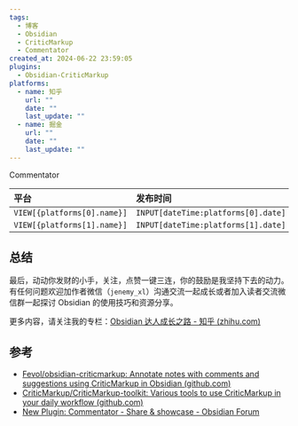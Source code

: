 ```yaml
---
tags:
  - 博客
  - Obsidian
  - CriticMarkup
  - Commentator
created_at: 2024-06-22 23:59:05
plugins:
  - Obsidian-CriticMarkup
platforms:
  - name: 知乎
    url: ""
    date: ""
    last_update: ""
  - name: 掘金
    url: ""
    date: ""
    last_update: ""
---
```

Commentator

| 平台                        | 发布时间                            | 更新时间                                   | 文章地址                       |
|:--------------------------- |:----------------------------------- |:------------------------------------------ |:------------------------------ |
| `VIEW[{platforms[0].name}]` | `INPUT[dateTime:platforms[0].date]` | `INPUT[dateTime:platforms[0].last_update]` | `INPUT[text:platforms[0].url]` |
| `VIEW[{platforms[1].name}]` | `INPUT[dateTime:platforms[1].date]` | `INPUT[dateTime:platforms[1].last_update]` | `INPUT[text:platforms[1].url]` |



## 总结

最后，动动你发财的小手，关注，点赞一键三连，你的鼓励是我坚持下去的动力。有任何问题欢迎加作者微信（`jenemy_xl`）沟通交流一起成长或者加入读者交流微信群一起探讨 Obsidian 的使用技巧和资源分享。

更多内容，请关注我的专栏：[Obsidian 达人成长之路 - 知乎 (zhihu.com)](https://www.zhihu.com/column/c_1776563728286670848)

## 参考

- [Fevol/obsidian-criticmarkup: Annotate notes with comments and suggestions using CriticMarkup in Obsidian (github.com)](https://github.com/Fevol/obsidian-criticmarkup)
- [CriticMarkup/CriticMarkup-toolkit: Various tools to use CriticMarkup in your daily workflow (github.com)](https://github.com/CriticMarkup/CriticMarkup-toolkit)
- [New Plugin: Commentator - Share & showcase - Obsidian Forum](https://forum.obsidian.md/t/new-plugin-commentator/66013/16)